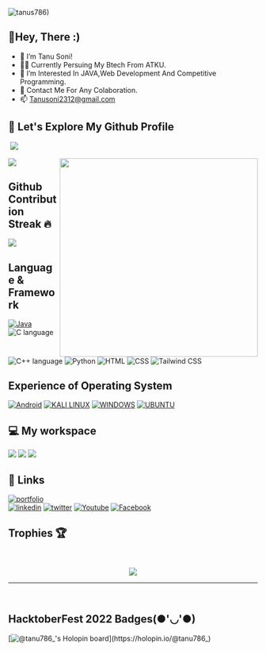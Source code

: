 <p align="left"> <img src="https://komarev.com/ghpvc/?username=tanus786&label=Profile%20views&color=0e75b6&style=flat" alt="tanus786)" /> </p>

## 👀Hey, There :)
- 👋 I’m Tanu Soni!
- 👩‍🎓 Currently Persuing My Btech From ATKU.
- 🌱 I’m Interested In JAVA,Web Development And Competitive Programming.
- 💞️ Contact Me For Any Colaboration.
- 📫 Tanusoni2312@gmail.com 

## 🚀 Let's Explore My Github Profile
<p>&nbsp;<img src="https://github-readme-stats.vercel.app/api?username=tanus786&show_icons=true&theme=github_dark&hide_border=true"></p>

<img src="./gummy-app-development.png" align="right" width="400" />
<p><img src="https://github-readme-stats.anuraghazra1.vercel.app/api/top-langs/?username=tanus786&theme=dark&hide_border=true&no-bg=true&no-frame=true&langs_count=10"></p>
<p>

## Github Contribution Streak 🔥

<p><img src="https://github-readme-streak-stats.herokuapp.com?user=tanus786&theme=black-ice&hide_border=true&date_format=M%20j%5B%2C%20Y%5D"></p>


## Language & Framework 
[![Java](https://img.shields.io/badge/Java-ED8B00?style=for-the-badge&logo=java&logoColor=white)](https://www.java.com/en/)
![C language](https://img.shields.io/badge/C-00599C?style=for-the-badge&logo=c&logoColor=white)
![C++ language](https://img.shields.io/badge/C%2B%2B-00599C?style=for-the-badge&logo=c%2B%2B&logoColor=white)
![Python](https://img.shields.io/badge/Python-FFD43B?style=for-the-badge&logo=python&logoColor=blue)
![HTML](https://img.shields.io/badge/HTML5-E34F26?style=for-the-badge&logo=html5&logoColor=white)
![CSS](https://img.shields.io/badge/CSS3-1572B6?style=for-the-badge&logo=css3&logoColor=white)
![Tailwind CSS](https://img.shields.io/badge/Tailwind_CSS-38B2AC?style=for-the-badge&logo=tailwind-css&logoColor=white)

## Experience of Operating System
[![Android](https://img.shields.io/badge/Android-3DDC84?style=for-the-badge&logo=android&logoColor=white)](https://www.android.com/)
[![KALI LINUX](https://img.shields.io/badge/Kali_Linux-557C94?style=for-the-badge&logo=kali-linux&logoColor=white)](https://www.kali.org/)
[![WINDOWS](https://img.shields.io/badge/Windows-0078D6?style=for-the-badge&logo=windows&logoColor=white)](https://www.microsoft.com/en-us/windows?wa=wsignin1.0)
[![UBUNTU](https://img.shields.io/badge/Ubuntu-E95420?style=for-the-badge&logo=ubuntu&logoColor=white)](https://ubuntu.com/)

## 💻 My workspace
  [![](https://img.shields.io/badge/Dell%20laptop-000000?style=for-the-badge&logo=Dell&logoColor=white)](https://www.asus.com/in/)
  [![](https://img.shields.io/badge/windows_11-%230078D6.svg?&style=for-the-badge&logo=windows&logoColor=white)](https://www.microsoft.com/software-download/windows11)
[![](https://img.shields.io/badge/RAM-8GB-%230071C5.svg?&style=for-the-badge&logoColor=white)]()

## 🔗 Links
[![portfolio](https://img.shields.io/badge/my_portfolio-000?style=for-the-badge&logo=ko-fi&logoColor=white)](https://tanus786.github.io/MyPortfolio/)  
[![linkedin](https://img.shields.io/badge/linkedin-0A66C2?style=for-the-badge&logo=linkedin&logoColor=white)](https://www.linkedin.com/in/tanu-soni-849aa1137)
[![twitter](https://img.shields.io/badge/twitter-1DA1F2?style=for-the-badge&logo=twitter&logoColor=white)](https://twitter.com/Tanu786_?t=kLo9S1sph-21PmRmAOwLGw&s=09)
[![Youtube](https://img.shields.io/badge/YouTube-FF0000?style=for-the-badge&logo=youtube&logoColor=white)](https://www.youtube.com/channel/UClxzLV9ONjv4A-cDezfajHQ)
[![Facebook](https://img.shields.io/badge/Facebook-1877F2?style=for-the-badge&logo=facebook&logoColor=white)](https://www.facebook.com/profile.php?id=100010738623302)

## Trophies 🏆
<br>
<p align='center'>
<img src="https://github-profile-trophy.vercel.app/?username=tanuwuu&theme=dracula&no-frame=true&margin-w=15&margin-h=15">
</p>
<hr>
<br>

## HacktoberFest 2022 Badges(●'◡'●)
[![@tanu786_'s Holopin board](https://holopin.me/tanu786_)](https://holopin.io/@tanu786_)

